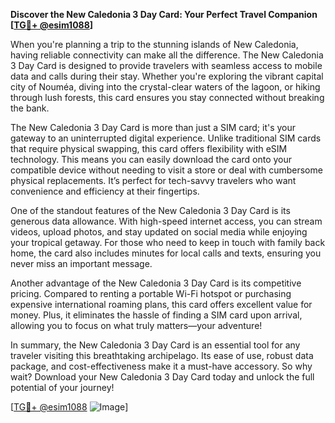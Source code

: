 **Discover the New Caledonia 3 Day Card: Your Perfect Travel Companion [[TG💪+ @esim1088](https://t.me/s/esim1088)]**

When you're planning a trip to the stunning islands of New Caledonia, having reliable connectivity can make all the difference. The New Caledonia 3 Day Card is designed to provide travelers with seamless access to mobile data and calls during their stay. Whether you're exploring the vibrant capital city of Nouméa, diving into the crystal-clear waters of the lagoon, or hiking through lush forests, this card ensures you stay connected without breaking the bank.

The New Caledonia 3 Day Card is more than just a SIM card; it's your gateway to an uninterrupted digital experience. Unlike traditional SIM cards that require physical swapping, this card offers flexibility with eSIM technology. This means you can easily download the card onto your compatible device without needing to visit a store or deal with cumbersome physical replacements. It’s perfect for tech-savvy travelers who want convenience and efficiency at their fingertips.

One of the standout features of the New Caledonia 3 Day Card is its generous data allowance. With high-speed internet access, you can stream videos, upload photos, and stay updated on social media while enjoying your tropical getaway. For those who need to keep in touch with family back home, the card also includes minutes for local calls and texts, ensuring you never miss an important message.

Another advantage of the New Caledonia 3 Day Card is its competitive pricing. Compared to renting a portable Wi-Fi hotspot or purchasing expensive international roaming plans, this card offers excellent value for money. Plus, it eliminates the hassle of finding a SIM card upon arrival, allowing you to focus on what truly matters—your adventure!

In summary, the New Caledonia 3 Day Card is an essential tool for any traveler visiting this breathtaking archipelago. Its ease of use, robust data package, and cost-effectiveness make it a must-have accessory. So why wait? Download your New Caledonia 3 Day Card today and unlock the full potential of your journey! 

[[TG💪+ @esim1088](https://t.me/s/esim1088) ![Image](https://i.postimg.cc/Y0z9fWf4/image.png)]